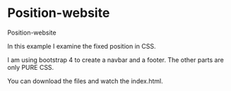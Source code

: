 # Position-website
Position-website

In this example I examine the fixed position in CSS.

I am  using bootstrap 4 to create a navbar and a footer.
The other parts are only PURE CSS.

You can download the files and watch the index.html.
